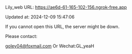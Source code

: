 Lily_web URL: https://ae6d-61-165-102-156.ngrok-free.app

Updated at: 2024-12-09 15:47:06

If you cannot open this URL, the server might be down.

Please contact: 

goley04@foxmail.com Or Wechat:GL_yeaH